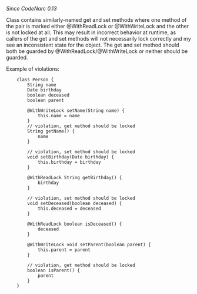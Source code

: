 
*Since CodeNarc 0.13*

Class contains similarly-named get and set methods where one method of the pair is marked either @WithReadLock
or @WithWriteLock and the other is not locked at all. This may result in incorrect behavior at runtime, as
callers of the get and set methods will not necessarily lock correctly and my see an inconsistent state for the object.
The get and set method should both be guarded by @WithReadLock/@WithWriteLock or neither should be guarded.

Example of violations:

```
    class Person {
        String name
        Date birthday
        boolean deceased
        boolean parent

        @WithWriteLock setName(String name) {
            this.name = name
        }
        // violation, get method should be locked
        String getName() {
            name
        }

        // violation, set method should be locked
        void setBirthday(Date birthday) {
            this.birthday = birthday
        }

        @WithReadLock String getBirthday() {
            birthday
        }

        // violation, set method should be locked
        void setDeceased(boolean deceased) {
            this.deceased = deceased
        }

        @WithReadLock boolean isDeceased() {
            deceased
        }

        @WithWriteLock void setParent(boolean parent) {
            this.parent = parent
        }

        // violation, get method should be locked
        boolean isParent() {
            parent
        }
    }
```

